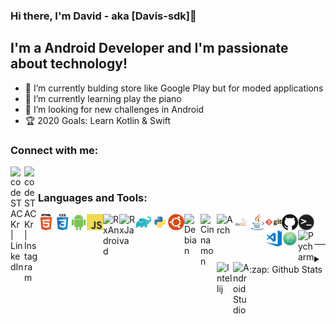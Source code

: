### Hi there, I'm David - aka [Davis-sdk]👋


## I'm a Android Developer and I'm passionate about technology!

- 🔨 I’m currently bulding store like Google Play but for moded applications
- 📘 I’m currently learning play the piano
- 🤠 I’m looking for new challenges in Android
- 🏆 2020 Goals: Learn Kotlin & Swift

### Connect with me:

[<img align="left" alt="codeSTACKr | LinkedIn" width="22px" src="https://cdn.jsdelivr.net/npm/simple-icons@v3/icons/linkedin.svg" />][linkedin]
[<img align="left" alt="codeSTACKr | Instagram" width="22px" src="https://cdn.jsdelivr.net/npm/simple-icons@v3/icons/instagram.svg" />][instagram]

<br />

### Languages and Tools:

<img align="left" alt="HTML5" width="26px" src="https://raw.githubusercontent.com/github/explore/80688e429a7d4ef2fca1e82350fe8e3517d3494d/topics/html/html.png" />
<img align="left" alt="CSS3" width="26px" src="https://raw.githubusercontent.com/github/explore/80688e429a7d4ef2fca1e82350fe8e3517d3494d/topics/css/css.png" />
<img align="left" alt="Android" width="26px" src="https://raw.githubusercontent.com/github/explore/80688e429a7d4ef2fca1e82350fe8e3517d3494d/topics/android/android.png" />
<img align="left" alt="JavaScript" width="26px" src="https://raw.githubusercontent.com/github/explore/80688e429a7d4ef2fca1e82350fe8e3517d3494d/topics/javascript/javascript.png" />
<img align="left" alt="RxAndroid" width="26px" src="https://avatars3.githubusercontent.com/u/6407041?s=200&v=4" />
<img align="left" alt="RxJava" width="26px" src="https://avatars3.githubusercontent.com/u/6407041?s=200&v=4" />
<img align="left" alt="Gradle" width="26px" src="https://raw.githubusercontent.com/github/explore/59009b1589a883459c0ae19044e3e7e3ec0c4e0a/topics/gradle/gradle.png" />
<img align="left" alt="Python" width="26px" src="https://raw.githubusercontent.com/github/explore/80688e429a7d4ef2fca1e82350fe8e3517d3494d/topics/python/python.png" />
<img align="left" alt="Ubuntu" width="26px" src="https://raw.githubusercontent.com/github/explore/80688e429a7d4ef2fca1e82350fe8e3517d3494d/topics/ubuntu/ubuntu.png" />
<img align="left" alt="Debian" width="26px" src="https://avatars1.githubusercontent.com/u/1854028?s=200&v=4" />
<img align="left" alt="Cinnamon" width="26px" src="https://avatars2.githubusercontent.com/u/107184?s=200&v=4" />
<img align="left" alt="Arch" width="26px" src="https://avatars2.githubusercontent.com/u/4673648?s=200&v=4" />
<img align="left" alt="MySQL" width="26px" src="https://raw.githubusercontent.com/github/explore/80688e429a7d4ef2fca1e82350fe8e3517d3494d/topics/mysql/mysql.png" />
<img align="left" alt="Java" width="26px" src="https://raw.githubusercontent.com/github/explore/80688e429a7d4ef2fca1e82350fe8e3517d3494d/topics/java/java.png" />
<img align="left" alt="Git" width="26px" src="https://raw.githubusercontent.com/github/explore/80688e429a7d4ef2fca1e82350fe8e3517d3494d/topics/git/git.png" />
<img align="left" alt="GitHub" width="26px" src="https://raw.githubusercontent.com/github/explore/78df643247d429f6cc873026c0622819ad797942/topics/github/github.png" />
<img align="left" alt="Terminal" width="26px" src="https://raw.githubusercontent.com/github/explore/80688e429a7d4ef2fca1e82350fe8e3517d3494d/topics/terminal/terminal.png" />
<img align="left" alt="Visual Studio Code" width="26px" src="https://raw.githubusercontent.com/github/explore/80688e429a7d4ef2fca1e82350fe8e3517d3494d/topics/visual-studio-code/visual-studio-code.png" />
<img align="left" alt="Atom" width="26px" src="https://raw.githubusercontent.com/github/explore/80688e429a7d4ef2fca1e82350fe8e3517d3494d/topics/atom/atom.png" />
<img align="left" alt="Pycharm" width="26px" src="https://avatars0.githubusercontent.com/u/878437?s=200&v=4" />
<img align="left" alt="Intellij" width="26px" src="https://avatars0.githubusercontent.com/u/878437?s=200&v=4" />
<img align="left" alt="Android Studio" width="26px" src="https://avatars1.githubusercontent.com/u/32689599?s=200&v=4" />





<br />
<br />



---
<details>
  <summary>:zap: Github Stats</summary>

  <img align="left" alt="codeSTACKr's Github Stats" src="https://github-readme-stats.Davis-sdk.vercel.app/api?username=Davis-sdk&show_icons=true&hide_border=true&hide=prs&hide=issues&count_private=true" />

</details>

[instagram]: https://instagram.com/temoruki
[linkedin]: https://www.linkedin.com/in/davis-sdk/

